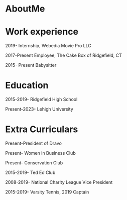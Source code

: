 # AboutMe
# Work experience
2019- Internship, Webedia Movie Pro LLC

2017-Present Employee, The Cake Box of Ridgefield, CT

2015- Present Babysitter

# Education
2015-2019- Ridgefield High School 

Present-2023- Lehigh University

# Extra Curriculars
Present-President of Dravo

Present- Women in Business Club

Present- Conservation Club

2015-2019- Ted Ed Club

2008-2019- National Charity League Vice President

2015-2019- Varsity Tennis, 2019 Captain
